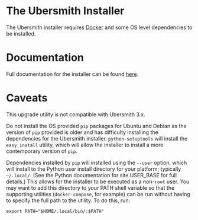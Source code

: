 # The Ubersmith Installer

The Ubersmith installer requires [Docker](https://docs.docker.com/engine/installation/) 
and some OS level dependencies to be installed. 

# Documentation

Full documentation for the installer can be found [here](https://docs.ubersmith.com/x/NYDdAg).

# Caveats

This upgrade utility is not compatible with Ubersmith 3.x.

Do not install the OS provided `pip` packages for Ubuntu and Debian as the version of `pip` provided is older and has difficulty installing the dependencies for the Ubersmith installer. `python-setuptools` will install the `easy_install` utility, which will allow the installer to install a more contemporary version of `pip`.

Dependencies installed by `pip` will installed using the `--user` option, which will install to the Python user install directory for your platform; typically `~/.local/`. (See the Python documentation for site.USER_BASE for full details.) This allows for the installer to be executed as a non-`root` user. You may want to add this directory to your PATH shell variable so that the supporting utilities (`docker-compose`, for example) can be run without having to specify the full path to the utility. To do this, run:
```
export PATH="$HOME/.local/bin/:$PATH"
```
